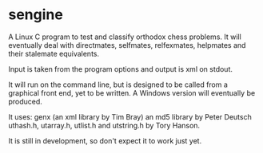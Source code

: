 # sengine
A Linux C program to test and classify orthodox chess problems. It will eventually deal with directmates, selfmates, relfexmates, helpmates and their stalemate equivalents.

Input is taken from the program options and output is xml on stdout.

It will run on the command line, but is designed to be called from a graphical front end, yet to be written. A Windows version will eventually be produced.

It uses:
  genx (an xml library by Tim Bray)
  an md5 library by Peter Deutsch
  uthash.h, utarray.h, utlist.h and utstring.h by Tory Hanson.
  
It is still in development, so don't expect it to work just yet.
